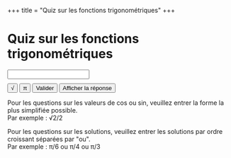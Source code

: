 +++
title = "Quiz sur les fonctions trigonométriques"
+++

# Quiz sur les fonctions trigonométriques

<form id="trig-form">
    <label for="question-input" id="question"></label>
    <input type="text" id="question-input" name="question-input" autocomplete="off" required>
    <br>
    <button type="button" class="sqrt-button" onclick="insertSqrt()">√</button>
    <button type="button" class="pi-button" onclick="insertPi()">π</button>
    <input type="submit" value="Valider">
    <input type="button" id="show-answer" value="Afficher la réponse">
</form>
<div id="result" class="result"></div>

Pour les questions sur les valeurs de cos ou sin, veuillez entrer la forme la plus simplifiée possible.<br>
Par exemple : √2/2

Pour les questions sur les solutions, veuillez entrer les solutions par ordre croissant séparées par "ou".<br>
Par exemple : π/6 ou π/4 ou π/3

<style>
    .result {
        margin-top: 20px;
        padding: 10px;
        display: none;
    }
    .correct {
        background-color: #d4edda;
        color: #155724;
    }
    .incorrect {
        background-color: #f8d7da;
        color: #721c24;
    }
    .sqrt-button {
        margin-top: 10px;
    }
</style>
<script src="trigonometrie.js"></script>
